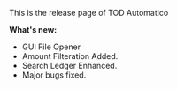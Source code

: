 This is the release page of TOD Automatico

**What's new:**

- GUI File Opener
- Amount Filteration Added.
- Search Ledger Enhanced.
- Major bugs fixed.
